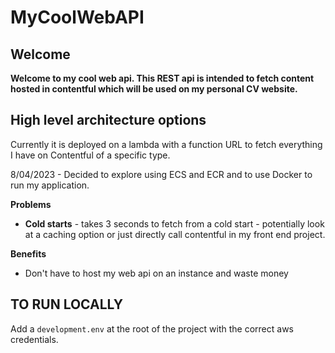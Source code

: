 # MyCoolWebAPI

## Welcome

**Welcome to my cool web api. This REST api is intended to fetch content hosted in contentful which will be used on my personal CV website.**

## High level architecture options

Currently it is deployed on a lambda with a function URL to fetch everything I have on Contentful of a specific type.

8/04/2023 - Decided to explore using ECS and ECR and to use Docker to run my application.

**Problems**
- **Cold starts** - takes 3 seconds to fetch from a cold start - potentially look at a caching option or just directly call contentful in my front end project.

**Benefits**
- Don't have to host my web api on an instance and waste money


## TO RUN LOCALLY
Add a `development.env` at the root of the project with the correct aws credentials.
